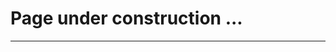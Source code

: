 <!-- ---
layout: default
---

<!-- Text can be **bold**, _italic_, or ~~strikethrough~~. -->

<!-- [Link to another page](./another-page.html). -->

<!-- There should be whitespace between paragraphs.  -->

<!-- There should be whitespace between paragraphs. We recommend including a README, or a file with information about your project. -->


# Page under construction ...

<!-- This is a normal paragraph following a header. GitHub is a code hosting platform for version control and collaboration. It lets you and others work together on projects from anywhere. -->

<!-- ## Header 2 -->

<!-- > This is a blockquote following a header. -->
>
<!-- > When something is important enough, you do it even if the odds are not in your favor. -->

<!-- ### Header 3 -->
<!-- 
```js
// Javascript code with syntax highlighting.
var fun = function lang(l) {
  dateformat.i18n = require('./lang/' + l)
  return true;
}
``` -->
<!-- 
```ruby
# Ruby code with syntax highlighting
GitHubPages::Dependencies.gems.each do |gem, version|
  s.add_dependency(gem, "= #{version}")
end
``` -->

<!-- #### Header 4 -->
<!-- 
*   This is an unordered list following a header.
*   This is an unordered list following a header.
*   This is an unordered list following a header. -->

<!-- ##### Header 5 -->
<!-- 
1.  This is an ordered list following a header.
2.  This is an ordered list following a header.
3.  This is an ordered list following a header. -->

<!-- ###### Header 6 -->
<!-- 
| head1        | head two          | three |
|:-------------|:------------------|:------|
| ok           | good swedish fish | nice  |
| out of stock | good and plenty   | nice  |
| ok           | good `oreos`      | hmm   |
| ok           | good `zoute` drop | yumm  | -->

<!-- ### There's a horizontal rule below this. -->

* * *

<!-- ### Here is an unordered list:

*   Item foo
*   Item bar
*   Item baz
*   Item zip -->

<!-- ### And an ordered list:

1.  Item one
1.  Item two
1.  Item three
1.  Item four

### And a nested list:

- level 1 item
  - level 2 item
  - level 2 item
    - level 3 item
    - level 3 item
- level 1 item
  - level 2 item
  - level 2 item
  - level 2 item
- level 1 item
  - level 2 item
  - level 2 item
- level 1 item -->
<!-- 
### Small image

![Octocat](https://github.githubassets.com/images/icons/emoji/octocat.png)

### Large image

![Branching](https://guides.github.com/activities/hello-world/branching.png)


### Definition lists can be used with HTML syntax.

<dl>
<dt>Name</dt>
<dd>Godzilla</dd>
<dt>Born</dt>
<dd>1952</dd>
<dt>Birthplace</dt>
<dd>Japan</dd>
<dt>Color</dt>
<dd>Green</dd>
</dl> -->
<!-- 
```
Long, single-line code blocks should not wrap. They should horizontally scroll if they are too long. This line should be long enough to demonstrate this.
``` -->
<!-- 
```
The final element.
``` -->
